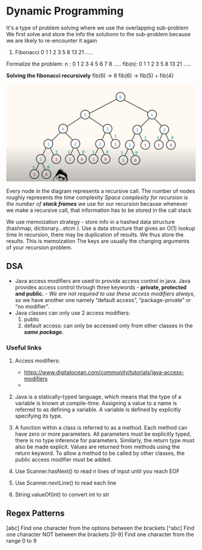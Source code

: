 # Dynamic Programming
It's a type of problem solving where we use the overlapping sub-problem
We first solve and store the info the solutionn to the sub-problem because we are likely to
re-encounter it again


1. Fibonacci
0 1 1 2 3 5 8 13 21 .....

Formalize the  problem:
n     : 0 1 2 3 4 5 6 7  8  .....
fib(n): 0 1 1 2 3 5 8 13 21 .....

**Solving the fibonacci recursively**
fib(6) -> 8
fib(6) -> fib(5) + fib(4) 

![alt text](image.png)

Every node in the diagram represents a recursive call.
The number of nodes roughly represents the time complexity
*Space complexity for recursion is the number of **stack frames*** we use for our recursion because  whenever we make a recursive call, that information has to be stored in the call stack
 
We use memoization strategy - store info in a hashed data structure (hashmap, dictionary...etcm ). Use a data structure that gives an O(1) lookup time
In recursion, there may be duplication of results. We thus store the results. This is memoization
The keys are usually the changing arguments of your recursion problem.

## DSA
- Java access modifiers are used to provide access control in java. Java provides access control through three keywords - **private, protected and public.** - *We are not required to use these access modifiers always*, so we have another one namely “default access”, “package-private” or “no modifier”.
- Java classes can only use 2 access modifiers:
    1. public
    2. default access: can only be accessed only from other classes in the ***same package***.

### Useful links
1. Access modifiers:
    - https://www.digitalocean.com/community/tutorials/java-access-modifiers
    - 

2. Java is a statically-typed language, which means that the type of a variable is known at compile-time. Assigning a value to a name is referred to as defining a variable. A variable is defined by explicitly specifying its type.
3. A function within a class is referred to as a method. Each method can have zero or more parameters. All parameters must be explicitly typed, there is no type inference for parameters. Similarly, the return type must also be made explicit. Values are returned from methods using the return keyword. To allow a method to be called by other classes, the public access modifier must be added.
4. Use Scanner.hasNext() to read *n* lines of input until you reach EOF
5. Use Scanner.nextLine() to read each line
6. String.valueOf(int) to convert int to str

## Regex Patterns
[abc]	Find one character from the options between the brackets
[^abc]	Find one character NOT between the brackets
[0-9]	Find one character from the range 0 to 9
